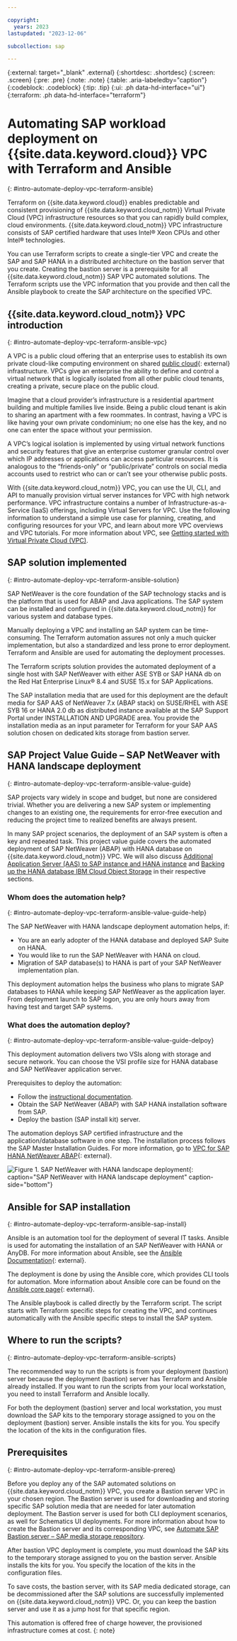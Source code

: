 ```yaml
---

copyright:
  years: 2023
lastupdated: "2023-12-06"

subcollection: sap

---
```


{:external: target="_blank" .external}
{:shortdesc: .shortdesc}
{:screen: .screen}
{:pre: .pre}
{:note: .note}
{:table: .aria-labeledby="caption"}
{:codeblock: .codeblock}
{:tip: .tip}
{:ui: .ph data-hd-interface="ui"}
{:terraform: .ph data-hd-interface="terraform"}

# Automating SAP workload deployment on {{site.data.keyword.cloud}} VPC with Terraform and Ansible
{: #intro-automate-deploy-vpc-terraform-ansible}

Terraform on {{site.data.keyword.cloud}} enables predictable and consistent provisioning of {{site.data.keyword.cloud_notm}} Virtual Private Cloud (VPC) infrastructure resources so that you can rapidly build complex, cloud environments. {{site.data.keyword.cloud_notm}} VPC infrastructure consists of SAP certified hardware that uses Intel&reg; Xeon CPUs and other Intel&reg; technologies.

You can use Terraform scripts to create a single-tier VPC and create the SAP and SAP HANA in a distributed architecture on the bastion server that you create. Creating the bastion server is a prerequisite for all {{site.data.keyword.cloud_notm}} SAP VPC automated solutions. The Terraform scripts use the VPC information that you provide and then call the Ansible playbook to create the SAP architecture on the specified VPC.

## {{site.data.keyword.cloud_notm}} VPC introduction
{: #intro-automate-deploy-vpc-terraform-ansible-vpc}

A VPC is a public cloud offering that an enterprise uses to establish its own private cloud-like computing environment on shared [public cloud](https://www.ibm.com/cloud){: external} infrastructure. VPCs give an enterprise the ability to define and control a virtual network that is logically isolated from all other public cloud tenants, creating a private, secure place on the public cloud.

Imagine that a cloud provider’s infrastructure is a residential apartment building and multiple families live inside. Being a public cloud tenant is akin to sharing an apartment with a few roommates. In contrast, having a VPC is like having your own private condominium; no one else has the key, and no one can enter the space without your permission.

A VPC’s logical isolation is implemented by using virtual network functions and security features that give an enterprise customer granular control over which IP addresses or applications can access particular resources. It is analogous to the “friends-only” or “public/private” controls on social media accounts used to restrict who can or can’t see your otherwise public posts.

With {{site.data.keyword.cloud_notm}} VPC, you can use the UI, CLI, and API to manually provision virtual server instances for VPC with high network performance. VPC infrastructure contains a number of Infrastructure-as-a-Service (IaaS) offerings, including Virtual Servers for VPC. Use the following information to understand a simple use case for planning, creating, and configuring resources for your VPC, and learn about more VPC overviews and VPC tutorials. For more information about VPC, see [Getting started with Virtual Private Cloud (VPC)](/docs/vpc?topic=vpc-getting-started).

## SAP solution implemented
{: #intro-automate-deploy-vpc-terraform-ansible-solution}

SAP NetWeaver is the core foundation of the SAP technology stacks and is the platform that is used for ABAP and Java applications. The SAP system can be installed and configured in {{site.data.keyword.cloud_notm}} for various system and database types.



Manually deploying a VPC and installing an SAP system can be time-consuming. The Terraform automation assures not only a much quicker implementation, but also a standardized and less prone to error deployment. Terraform and Ansible are used for automating the deployment processes.

The Terraform scripts solution provides the automated deployment of a single host with SAP NetWeaver with either ASE SYB or SAP HANA db on the Red Hat Enterprise Linux® 8.4 and SUSE 15.x for SAP Applications.

The SAP installation media that are used for this deployment are the default media for SAP AAS of NetWeaver 7.x (ABAP stack) on SUSE/RHEL with ASE SYB 16 or HANA 2.0 db as distributed instance available at the SAP Support Portal under INSTALLATION AND UPGRADE area. You provide the installation media as an input parameter for Terraform for your SAP AAS solution chosen on dedicated kits storage from bastion server.

## SAP Project Value Guide – SAP NetWeaver with HANA landscape deployment
{: #intro-automate-deploy-vpc-terraform-ansible-value-guide}

SAP projects vary widely in scope and budget, but none are considered trivial. Whether you are delivering a new SAP system or implementing changes to an existing one, the requirements for error-free execution and reducing the project time to realized benefits are always present.

In many SAP project scenarios, the deployment of an SAP system is often a key and repeated task. This project value guide covers the automated deployment of SAP NetWeaver (ABAP) with HANA database on {{site.data.keyword.cloud_notm}} VPC. We will also discuss [Additional Application Server (AAS) to SAP instance and HANA instance](/docs/sap?topic=sap-intro-automate-aas-hana-anydb-terraform-ansible&interface=ui) and [Backing up the HANA database IBM Cloud Object Storage](/docs/sap?topic=sap-sap-automate-intro-hana-db-backup-cos&interface=ui) in their respective sections.

### Whom does the automation help?
{: #intro-automate-deploy-vpc-terraform-ansible-value-guide-help}

The SAP NetWeaver with HANA landscape deployment automation helps, if:

* You are an early adopter of the HANA database and deployed SAP Suite on HANA.
* You would like to run the SAP NetWeaver with HANA on cloud.
* Migration of SAP database(s) to HANA is part of your SAP NetWeaver implementation plan.

This deployment automation helps the business who plans to migrate SAP databases to HANA while keeping SAP NetWeaver as the application layer. From deployment launch to SAP logon, you are only hours away from having test and target SAP systems.

### What does the automation deploy?
{: #intro-automate-deploy-vpc-terraform-ansible-value-guide-delpoy}

This deployment automation delivers two VSIs along with storage and secure network. You can choose the VSI profile size for HANA database and SAP NetWeaver application server.

Prerequisites to deploy the automation:

* Follow the [instructional documentation](/docs/sap?topic=sap-create-terraform-3tier-nw-hana-vpc-ansible&interface=ui).
* Obtain the SAP NetWeaver (ABAP) with SAP HANA installation software from SAP.
* Deploy the bastion (SAP install kit) server.

The automation deploys SAP certified infrastructure and the application/database software in one step. The installation process follows the SAP Master Installation Guides. For more information, go to [VPC for SAP HANA NetWeaver ABAP](https://cloud.ibm.com/catalog/architecture/deploy-arch-ibm-sap-vpc-automation-hana-nw-abap-c0fc9daf-791b-42d2-9fe3-406f267b89ac-global){: external}.

 ![Figure 1. SAP NetWeaver with HANA landscape deployment](../images/sap_value_guide_netweaver.svg "SAP NetWeaver with HANA landscape deployment"){: caption="SAP NetWeaver with HANA landscape deployment" caption-side="bottom"}

## Ansible for SAP installation
{: #intro-automate-deploy-vpc-terraform-ansible-sap-install}

Ansible is an automation tool for the deployment of several IT tasks. Ansible is used for automating the installation of an SAP NetWeaver with HANA or AnyDB. For more information about Ansible, see the [Ansible Documentation](https://docs.ansible.com/ansible/latest/index.html){: external}.

The deployment is done by using the Ansible core, which provides CLI tools for automation. More information about Ansible core can be found on the [Ansible core page](https://docs.ansible.com/ansible-core/devel/index.html){: external}.

The Ansible playbook is called directly by the Terraform script. The script starts with Terraform specific steps for creating the VPC, and continues automatically with the Ansible specific steps to install the SAP system.

## Where to run the scripts?
{: #intro-automate-deploy-vpc-terraform-ansible-scripts}

The recommended way to run the scripts is from your deployment (bastion) server because the deployment (bastion) server has Terraform and Ansible already installed. If you want to run the scripts from your local workstation, you need to install Terraform and Ansible locally.

For both the deployment (bastion) server and local workstation, you must download the SAP kits to the temporary storage assigned to you on the deployment (bastion) server. Ansible installs the kits for you. You specify the location of the kits in the configuration files.

## Prerequisites
{: #intro-automate-deploy-vpc-terraform-ansible-prereq}

Before you deploy any of the SAP automated solutions on {{site.data.keyword.cloud_notm}} VPC, you create a Bastion server VPC in your chosen region. The Bastion server is used for downloading and storing specific SAP solution media that are needed for later automation deployment. The Bastion server is used for both CLI deployment scenarios, as well for Schematics UI deployments. For more information about how to create the Bastion server and its corresponding VPC, see [Automate SAP Bastion server – SAP media storage repository](/docs/sap?topic=sap-sap-bastion-server).

After bastion VPC deployment is complete, you must download the SAP kits to the temporary storage assigned to you on the bastion server. Ansible installs the kits for you. You specify the location of the kits in the configuration files.

To save costs, the bastion server, with its SAP media dedicated storage, can be decommissioned after the SAP solutions are successfully implemented on {{site.data.keyword.cloud_notm}} VPC. Or, you can keep the bastion server and use it as a jump host for that specific region.

This automation is offered free of charge however, the provisioned infrastructure comes at cost.
{: note}
